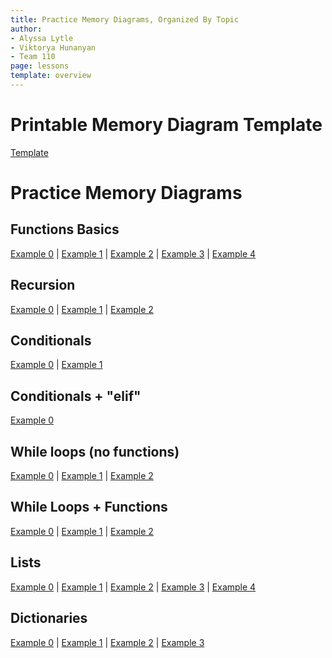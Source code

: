 ```yaml
---
title: Practice Memory Diagrams, Organized By Topic
author:
- Alyssa Lytle
- Viktorya Hunanyan
- Team 110
page: lessons
template: overview
---
```

# Printable Memory Diagram Template
[Template](/static/MDTemplate1.png)

# Practice Memory Diagrams

## Functions Basics

[Example 0](/resources/practice/memory-diagrams/functions/func-import-00.html) |
[Example 1](/resources/practice/memory-diagrams/functions/division.html)  |
[Example 2](/resources/practice/memory-diagrams/functions/start_end.html) |
[Example 3](/resources/practice/memory-diagrams/functions/cookies.html) |
[Example 4](/resources/practice/memory-diagrams/functions/mystery-word.html) 



## Recursion
[Example 0](/resources/practice/memory-diagrams/recursion/basic-loop.html) |
[Example 1](/resources/practice/memory-diagrams/recursion/silly-loop.html) |
[Example 2](/resources/practice/memory-diagrams/recursion/pow.html)

## Conditionals
[Example 0](/resources/practice/memory-diagrams/conditionals/conditionals-00.html) |
[Example 1](/resources/practice/memory-diagrams/conditionals/conditionals-01.html)

## Conditionals + "elif"
[Example 0](/resources/practice/memory-diagrams/elif/elif-00.html)



## While loops (no functions)
[Example 0](/resources/practice/memory-diagrams/while/while-00.html) |
[Example 1](/resources/practice/memory-diagrams/while/while-01.html) |
[Example 2](/resources/practice/memory-diagrams/while/while-02.html)


## While Loops + Functions

[Example 0](/resources/practice/memory-diagrams/while/while-prime.html) |
[Example 1](/resources/practice/memory-diagrams/while/digits-in-string.html)  |
[Example 2](/resources/practice/memory-diagrams/while/string_count.html) 

## Lists 
[Example 0](/resources/practice/memory-diagrams/lists/lists-01.html) |
[Example 1](/resources/practice/memory-diagrams/lists/references.html) |
[Example 2](/resources/practice/memory-diagrams/lists/lists-00.html) |
[Example 3](/resources/practice/memory-diagrams/lists/change-and-check.html) |
[Example 4](/resources/practice/memory-diagrams/lists/apply_discount.html)

## Dictionaries

[Example 0](/resources/practice/memory-diagrams/dicts/dicts-00.html) |
[Example 1](/resources/practice/memory-diagrams/dicts/dicts-01.html) |
[Example 2](/resources/practice/memory-diagrams/dicts/lineups.html) |
[Example 3](/resources/practice/memory-diagrams/nested-structures/inventory.html) 


<!-- [Example 3](/resources/practice/memory-diagrams/functions/cookies.html) |
[Example 4](/resources/practice/memory-diagrams/functions/mystery-word.html)  -->


<!-- 
## Global Variable Basics
[Example 0](/resources/practice/memory-diagrams/basic/basic-00.html) | 
[Example 1](/resources/practice/memory-diagrams/basic/basic-01.html) | 
[Example 2](/resources/practice/memory-diagrams/basic/basic-02.html) |
[Example 3](/resources/practice/memory-diagrams/basic/basic-03.html) 





<!-- OLD -->
<!-- ## bool Operators

## f-strings

## Functions -->

<!-- ## Functions 

[Example 0](/resources/practice/memory-diagrams/functions/func-import-00.html) | 
[Example 1](/resources/practice/memory-diagrams/functions/func-import-01.html) | 
[Example 2](/resources/practice/memory-diagrams/functions/func-import-02.html)  -->
<!-- | 
[Example 3](/resources/practice/memory-diagrams/functions/func-01.html) -->


<!-- 
 -->

<!-- 
 -->
<!-- [Example 3](/resources/practice/memory-diagrams/dicts/todo-list.html) -->
<!-- 
## OOP 

[Example 0](/resources/practice/memory-diagrams/oop/tweets.html) | 
[Example 1](/resources/practice/memory-diagrams/oop/stadium.html)

## Magic Methods and Operator Overloads

[Example 0](/resources/practice/memory-diagrams/oop-advanced/team.html) |
[Example 1](/resources/practice/memory-diagrams/oop-advanced/playlist.html) |
[Example 2](/resources/practice/memory-diagrams/oop-advanced/board-games.html)


## Nested Data Structures
[Example 0](/resources/practice/memory-diagrams/nested-structures/data.html) |
[Example 1](/resources/practice/memory-diagrams/nested-structures/nested.html) |

## Recursive Structures -->

<!-- [Example 0](/resources/practice/memory-diagrams/recursion/list-len.html) with arrows -- modify  -->
<!-- [Example 0](/resources/practice/memory-diagrams/recursion/double_list_vals.html) |
[Example 1](/resources/practice/memory-diagrams/recursion/increment_values.html) |
[Example 2](/resources/practice/memory-diagrams/recursion/remove_all_occurrences.html) |
[Example 3](/resources/practice/memory-diagrams/recursion/reverse_list_with_twist.html) |
[Example 4](/resources/practice/memory-diagrams/recursion/sum_of_digits.html) -->
